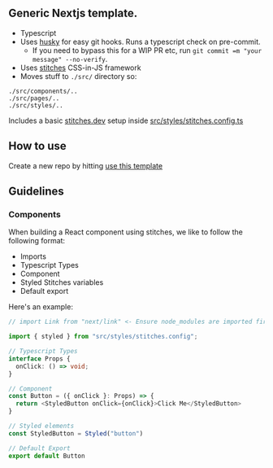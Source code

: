 ## Generic Nextjs template.

- Typescript
- Uses [husky](https://www.npmjs.com/package/husky) for easy git hooks. Runs a typescript check on pre-commit.
  - If you need to bypass this for a WIP PR etc, run `git commit =m "your message" --no-verify`.
- Uses [stitches](https://stitches.dev/) CSS-in-JS framework
- Moves stuff to `./src/` directory so:

```
./src/components/..
./src/pages/..
./src/styles/..
```

Includes a basic [stitches.dev](https://stitches.dev/) setup inside [src/styles/stitches.config.ts](src/styles/stitches.config.ts)

## How to use

Create a new repo by hitting [use this template](https://github.com/studio-206/nextjs-typescript-stitches-template/generate)

## Guidelines

### Components

When building a React component using stitches, we like to follow the following format:

- Imports
- Typescript Types
- Component
- Styled Stitches variables
- Default export

Here's an example:

```ts
// import Link from "next/link" <- Ensure node_modules are imported first

import { styled } from "src/styles/stitches.config";

// Typescript Types
interface Props {
  onClick: () => void;
}

// Component
const Button = ({ onClick }: Props) => {
  return <StyledButton onClick={onClick}>Click Me</StyledButton>
}

// Styled elements
const StyledButton = Styled("button")

// Default Export
export default Button

 ```
